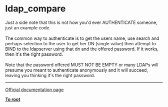 # ldap_compare



Just a side note that this is not how you&apos;d ever AUTHENTICATE someone, just an example code.<br><br>The common way to authenticate is to get the users name, use search and perhaps selection to the user to get her DN (single value) then attempt to BIND to the ldapserver using that dn and the offered password.  If it works, then it&apos;s the right password.<br><br>Note that the password offered MUST NOT BE EMPTY or many LDAPs will presume you meant to authenticate anonymously and it will succeed, leaving you thinking it&apos;s the right password.  

---

[Official documentation page](https://www.php.net/manual/en/function.ldap-compare.php)

**[To root](/README.md)**